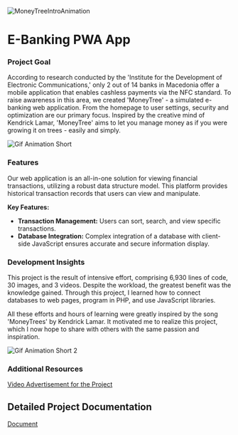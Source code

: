 ![MoneyTreeIntroAnimation](https://github.com/BeratAhmetaj/MoneyTree/blob/main/README-Misc/intro.gif)

# E-Banking PWA App

### Project Goal
According to research conducted by the 'Institute for the Development of Electronic Communications,' only 2 out of 14 banks in Macedonia offer a mobile application that enables cashless payments via the NFC standard. To raise awareness in this area, we created 'MoneyTree' - a simulated e-banking web application. From the homepage to user settings, security and optimization are our primary focus. Inspired by the creative mind of Kendrick Lamar, 'MoneyTree' aims to let you manage money as if you were growing it on trees - easily and simply.

![Gif Animation Short](https://github.com/BeratAhmetaj/MoneyTree/blob/main/README-Misc/first.gif)

### Features
Our web application is an all-in-one solution for viewing financial transactions, utilizing a robust data structure model. This platform provides historical transaction records that users can view and manipulate.

**Key Features:**
- **Transaction Management:** Users can sort, search, and view specific transactions.
- **Database Integration:** Complex integration of a database with client-side JavaScript ensures accurate and secure information display.

### Development Insights
This project is the result of intensive effort, comprising 6,930 lines of code, 30 images, and 3 videos. Despite the workload, the greatest benefit was the knowledge gained. Through this project, I learned how to connect databases to web pages, program in PHP, and use JavaScript libraries.

All these efforts and hours of learning were greatly inspired by the song 'MoneyTrees' by Kendrick Lamar. It motivated me to realize this project, which I now hope to share with others with the same passion and inspiration.

![Gif Animation Short 2](https://github.com/BeratAhmetaj/MoneyTree/blob/main/README-Misc/second.gif)

### Additional Resources
[Video Advertisement for the Project](https://www.youtube.com/watch?v=Pz2sTQ-xNKk)

## Detailed Project Documentation
[Document](https://github.com/BeratAhmetaj/MoneyTree/blob/main/PROJECT%20DOCUMENTATION.pdf)

